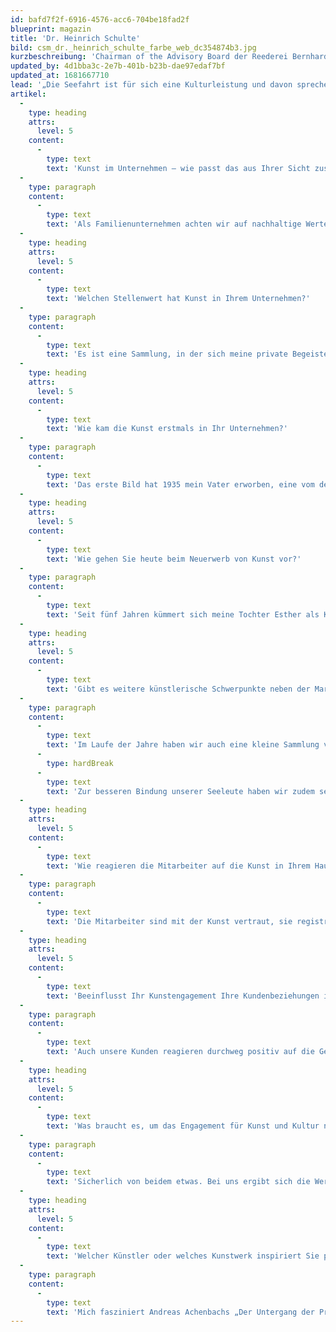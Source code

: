 ```yaml
---
id: bafd7f2f-6916-4576-acc6-704be18fad2f
blueprint: magazin
title: 'Dr. Heinrich Schulte'
bild: csm_dr._heinrich_schulte_farbe_web_dc354874b3.jpg
kurzbeschreibung: 'Chairman of the Advisory Board der Reederei Bernhard Schulte, Hamburg'
updated_by: 4d1bba3c-2e7b-401b-b23b-dae97edaf7bf
updated_at: 1681667710
lead: '„Die Seefahrt ist für sich eine Kulturleistung und davon sprechen auch die Bilder unserer Sammlung.“'
artikel:
  -
    type: heading
    attrs:
      level: 5
    content:
      -
        type: text
        text: 'Kunst im Unternehmen – wie passt das aus Ihrer Sicht zusammen?'
  -
    type: paragraph
    content:
      -
        type: text
        text: 'Als Familienunternehmen achten wir auf nachhaltige Werte und langfristig tragfähige Entscheidungen. Auch die Kunst bei uns im Haus spiegelt diese Einstellung wider. Sie hat keinen rein dekorativen Charakter, sondern verweist thematisch auf den Sinn und Zweck des Unternehmens, die Schifffahrt.'
  -
    type: heading
    attrs:
      level: 5
    content:
      -
        type: text
        text: 'Welchen Stellenwert hat Kunst in Ihrem Unternehmen?'
  -
    type: paragraph
    content:
      -
        type: text
        text: 'Es ist eine Sammlung, in der sich meine private Begeisterung und die der Familie für die Marinemalerei des 17. bis 19. Jahrhunderts widerspiegelt. Die Seefahrt gibt es seit der Evolution der Menschheit. Sie ist in der Überwindung und Meisterung der Naturgewalten von Meer und Sturm und der Erschließung der Handelswege eine Kulturleistung und davon sprechen auch die Bilder.'
  -
    type: heading
    attrs:
      level: 5
    content:
      -
        type: text
        text: 'Wie kam die Kunst erstmals in Ihr Unternehmen?'
  -
    type: paragraph
    content:
      -
        type: text
        text: 'Das erste Bild hat 1935 mein Vater erworben, eine vom deutschen Impressionismus beeinflusste ostfriesische Kanallandschaft. Das passte, da unser Unternehmen ja in Papenburg seinen Ursprung hat. Ich habe dann im Laufe der Jahre einiges hinzugekauft, vor allem im Bereich der dänischen und englischen Marinemalerei des späten 18. und frühen 19. Jahrhunderts, der Blütezeit der Gattung.'
  -
    type: heading
    attrs:
      level: 5
    content:
      -
        type: text
        text: 'Wie gehen Sie heute beim Neuerwerb von Kunst vor?'
  -
    type: paragraph
    content:
      -
        type: text
        text: 'Seit fünf Jahren kümmert sich meine Tochter Esther als Kunsthistorikerin um die Strukturierung und Ausrichtung der Sammlung und schlägt Ankäufe vor, über die dann in gemeinsamer Abstimmung entschieden wird. Momentan sind wir allerdings wegen der anhaltenden Schifffahrtskrise zurückhaltend mit Neuerwerbungen.'
  -
    type: heading
    attrs:
      level: 5
    content:
      -
        type: text
        text: 'Gibt es weitere künstlerische Schwerpunkte neben der Marinemalerei?'
  -
    type: paragraph
    content:
      -
        type: text
        text: 'Im Laufe der Jahre haben wir auch eine kleine Sammlung von Modellschiffen aufgebaut, denn für jeden abgelieferten Schiffsneubau erhält man als auftraggebende Reederei ein maßstabgerechtes Modell. Vor allem die alten Modelle sind in der Präzision ihrer Ausführung bei den Deckaufbauten, der Takelage etc. wahre kleine Kunstwerke des Modellbaus.'
      -
        type: hardBreak
      -
        type: text
        text: 'Zur besseren Bindung unserer Seeleute haben wir zudem seit kurzem begonnen, die Neubauten mit fröhlichen bunten Ölbildern auszustatten, die häufig in China entstanden sind. Zusätzlich beschicken wir die Flotte sukzessive mit Prints nach Original-Ölbildern des Hamburger Künstlers Johannes Duwe, die Hafenszenen rund um unseren Hauptsitz am Vorsetzen zeigen und der Identifikation mit der Hamburger Mutterfirma dienen.'
  -
    type: heading
    attrs:
      level: 5
    content:
      -
        type: text
        text: 'Wie reagieren die Mitarbeiter auf die Kunst in Ihrem Hause?'
  -
    type: paragraph
    content:
      -
        type: text
        text: 'Die Mitarbeiter sind mit der Kunst vertraut, sie registrieren genau, wenn etwas umgehängt wird oder neu hinzukommt. Als wir Anfang 2011 in unser neu errichtetes Bürohaus am Vorsetzen zogen, haben einige Mitarbeiter sogar darauf „bestanden“, dass die vorher in ihrer Umgebung befindlichen Bilder wieder bei ihnen aufgehängt werden – so sehr identifizierten sie sich inzwischen mit ihnen. Sicherlich vermitteln die Gemälde den Mitarbeitern das Gefühl einer gewissen Wertschätzung und Kontinuität.'
  -
    type: heading
    attrs:
      level: 5
    content:
      -
        type: text
        text: 'Beeinflusst Ihr Kunstengagement Ihre Kundenbeziehungen in irgendeiner Form?'
  -
    type: paragraph
    content:
      -
        type: text
        text: 'Auch unsere Kunden reagieren durchweg positiv auf die Gemäldesammlung. Besonders die Asiaten sind beeindruckt. Für sie bilden wohl die lange Geschichte des Familienunternehmens über bald 130 Jahre, die konservative Unternehmenspolitik und die traditionellen Inhalte der Bilder eine Union, die insgesamt von Nachhaltigkeit und Verlässlichkeit auch im Wirtschaftlichen spricht.'
  -
    type: heading
    attrs:
      level: 5
    content:
      -
        type: text
        text: 'Was braucht es, um das Engagement für Kunst und Kultur nachhaltig in einem Unternehmen zu verankern: strategisch festgelegte Richtlinien oder eher einzelne Führungspersonen, die sich mit Leidenschaft der Kunst und Kultur verschrieben haben?'
  -
    type: paragraph
    content:
      -
        type: text
        text: 'Sicherlich von beidem etwas. Bei uns ergibt sich die Wertschätzung für Kunst zum einen aus der Familiengeschichte, da sich meine Familie seit zwei Generationen gerne mit Kunst und Kultur beschäftigt, und zum anderen aus einer Unternehmensphilosophie, zu der auch die Pflege von Kulturgut und das maßvolle Engagement für die Kunst gehört. Sicherlich ist die Sammlung auch deshalb auf rund 150 Gemälde, Aquarelle, Zeichnungen und Grafiken angewachsen, weil ich mich als Unternehmer persönlich mit Leidenschaft für die Marinemalerei als Sammelgebiet eingesetzt habe.'
  -
    type: heading
    attrs:
      level: 5
    content:
      -
        type: text
        text: 'Welcher Künstler oder welches Kunstwerk inspiriert Sie persönlich ganz besonders?'
  -
    type: paragraph
    content:
      -
        type: text
        text: 'Mich fasziniert Andreas Achenbachs „Der Untergang der Präsident“ von 1842 im Kunstmuseum Düsseldorf. Das Bild stellt die Havarie des damals als modernster Passagierdampfer der Welt geltenden „Präsident“ dar, bei der 136 Menschen ihr Leben verloren – eine frühe Titanic. Gewaltig türmen sich die Eisberge rings um das aus dem stürmischen Wasser ragende Heck, der Bug ist bereits abgerissen, der Vordermast versinkt im Moment des Abbrechens in der Gischt, die übriggebliebenen, winzigen Passagiere klammern sich verzweifelt an den hinteren Deckaufbauten fest. Achenbach zeigt, verwurzelt in der niederländischen Malerei des 17. Jahrhunderts, mit seinem Schiffbruchmotiv eindrucksvoll die Urgewalt des Meeres und die Gefährdung der zur See Fahrenden, die bis in unsere Zeit anhält, weil auch modernste Technik das Risiko nicht beseitigen, sondern nur einschränken kann.'
---
```

